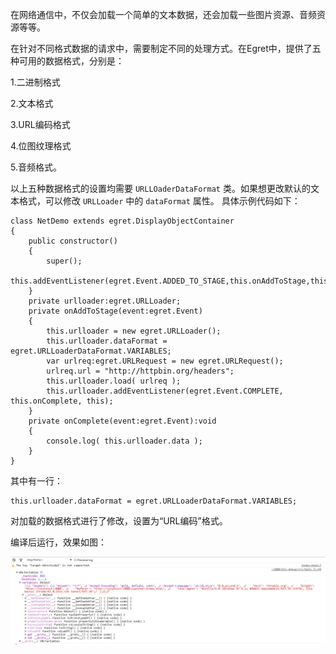 在网络通信中，不仅会加载一个简单的文本数据，还会加载一些图片资源、音频资源等等。

在针对不同格式数据的请求中，需要制定不同的处理方式。在Egret中，提供了五种可用的数据格式，分别是：

1.二进制格式

2.文本格式

3.URL编码格式

4.位图纹理格式

5.音频格式。

以上五种数据格式的设置均需要 `URLLOaderDataFormat` 类。如果想更改默认的文本格式，可以修改 `URLLoader` 中的 `dataFormat` 属性。 具体示例代码如下：

```
class NetDemo extends egret.DisplayObjectContainer
{
    public constructor()
    {
        super();
        this.addEventListener(egret.Event.ADDED_TO_STAGE,this.onAddToStage,this);
    }
    private urlloader:egret.URLLoader;
    private onAddToStage(event:egret.Event)
    {
        this.urlloader = new egret.URLLoader();
        this.urlloader.dataFormat = egret.URLLoaderDataFormat.VARIABLES;
        var urlreq:egret.URLRequest = new egret.URLRequest();
        urlreq.url = "http://httpbin.org/headers";
        this.urlloader.load( urlreq );
        this.urlloader.addEventListener(egret.Event.COMPLETE, this.onComplete, this);
    }
    private onComplete(event:egret.Event):void
    {
        console.log( this.urlloader.data );
    }
}   
```

其中有一行：

```
this.urlloader.dataFormat = egret.URLLoaderDataFormat.VARIABLES;
```

对加载的数据格式进行了修改，设置为“URL编码”格式。

编译后运行，效果如图：

![](568b4313ae75c.png)